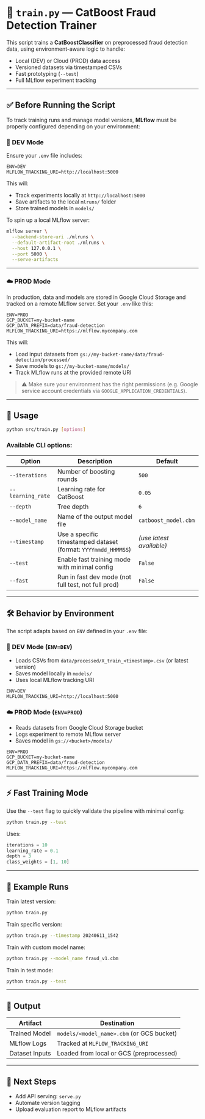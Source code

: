 # 🧠 `train.py` — CatBoost Fraud Detection Trainer

This script trains a **CatBoostClassifier** on preprocessed fraud detection data, using environment-aware logic to handle:

* Local (DEV) or Cloud (PROD) data access
* Versioned datasets via timestamped CSVs
* Fast prototyping (`--test`)
* Full MLflow experiment tracking

---

## ✅ Before Running the Script

To track training runs and manage model versions, **MLflow** must be properly configured depending on your environment:

### 🔧 DEV Mode

Ensure your `.env` file includes:

```env
ENV=DEV
MLFLOW_TRACKING_URI=http://localhost:5000
```

This will:

* Track experiments locally at `http://localhost:5000`
* Save artifacts to the local `mlruns/` folder
* Store trained models in `models/`

To spin up a local MLflow server:

```bash
mlflow server \
  --backend-store-uri ./mlruns \
  --default-artifact-root ./mlruns \
  --host 127.0.0.1 \
  --port 5000 \
  --serve-artifacts
```

---

### ☁️ PROD Mode

In production, data and models are stored in Google Cloud Storage and tracked on a remote MLflow server. Set your `.env` like this:

```env
ENV=PROD
GCP_BUCKET=my-bucket-name
GCP_DATA_PREFIX=data/fraud-detection
MLFLOW_TRACKING_URI=https://mlflow.mycompany.com
```

This will:

* Load input datasets from `gs://my-bucket-name/data/fraud-detection/processed/`
* Save models to `gs://my-bucket-name/models/`
* Track MLflow runs at the provided remote URI

> ⚠️ Make sure your environment has the right permissions (e.g. Google service account credentials via `GOOGLE_APPLICATION_CREDENTIALS`).

---

## 🚀 Usage

```bash
python src/train.py [options]
```

### Available CLI options:

| Option            | Description                                                    | Default                  |
| ----------------- | -------------------------------------------------------------- | ------------------------ |
| `--iterations`    | Number of boosting rounds                                      | `500`                    |
| `--learning_rate` | Learning rate for CatBoost                                     | `0.05`                   |
| `--depth`         | Tree depth                                                     | `6`                      |
| `--model_name`    | Name of the output model file                                  | `catboost_model.cbm`     |
| `--timestamp`     | Use a specific timestamped dataset (format: `YYYYmmdd_HHMMSS`) | *(use latest available)* |
| `--test`          | Enable fast training mode with minimal config                  | `False`                  |
| `--fast`          | Run in fast dev mode (not full test, not full prod)            | `False`                  |

---

## 🛠️ Behavior by Environment

The script adapts based on `ENV` defined in your `.env` file:

### 🔧 DEV Mode (`ENV=DEV`)

* Loads CSVs from `data/processed/X_train_<timestamp>.csv` (or latest version)
* Saves model locally in `models/`
* Uses local MLflow tracking URI

```env
ENV=DEV
MLFLOW_TRACKING_URI=http://localhost:5000
```

### ☁️ PROD Mode (`ENV=PROD`)

* Reads datasets from Google Cloud Storage bucket
* Logs experiment to remote MLflow server
* Saves model in `gs://<bucket>/models/`

```env
ENV=PROD
GCP_BUCKET=my-bucket-name
GCP_DATA_PREFIX=data/fraud-detection
MLFLOW_TRACKING_URI=https://mlflow.mycompany.com
```

---

## ⚡ Fast Training Mode

Use the `--test` flag to quickly validate the pipeline with minimal config:

```bash
python train.py --test
```

Uses:

```python
iterations = 10
learning_rate = 0.1
depth = 3
class_weights = [1, 10]
```

---

## 🧪 Example Runs

Train latest version:

```bash
python train.py
```

Train specific version:

```bash
python train.py --timestamp 20240611_1542
```

Train with custom model name:

```bash
python train.py --model_name fraud_v1.cbm
```

Train in test mode:

```bash
python train.py --test
```

---

## 📁 Output

| Artifact       | Destination                               |
| -------------- | ----------------------------------------- |
| Trained Model  | `models/<model_name>.cbm` (or GCS bucket) |
| MLflow Logs    | Tracked at `MLFLOW_TRACKING_URI`          |
| Dataset Inputs | Loaded from local or GCS (preprocessed)   |

---

## 🧩 Next Steps

* Add API serving: `serve.py`
* Automate version tagging
* Upload evaluation report to MLflow artifacts
